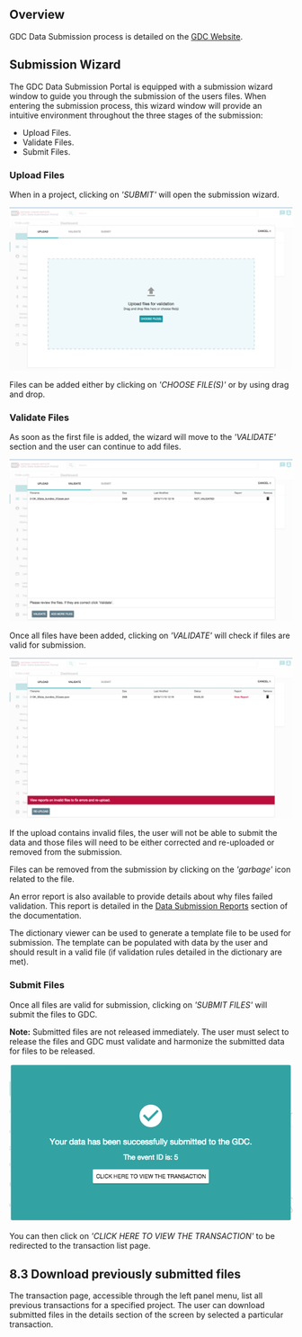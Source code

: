 ## Overview

GDC Data Submission process is detailed on the [GDC Website]( https://gdc.nci.nih.gov/submit-data/data-submission-processes-and-tools).

## Submission Wizard

The GDC Data Submission Portal is equipped with a submission wizard window to guide you through the submission of the users files. When entering the submission process, this wizard window will provide an intuitive environment throughout the three stages of the submission:

* Upload Files.
* Validate Files.
* Submit Files.

### Upload Files

When in a project, clicking on _'SUBMIT'_ will open the submission wizard.

[![GDC Submission Wizard Upload Files](images/GDC_Submission_wizard_upload.png)](images/GDC_Submission_wizard_upload.png "Click to see the full image.")

Files can be added either by clicking on _'CHOOSE FILE(S)'_ or by using drag and drop.

### Validate Files

As soon as the first file is added, the wizard will move to the _'VALIDATE'_ section and the user can continue to add files.

[![GDC Submission Wizard Validate Files](images/GDC_Submission_wizard_Validate.png)](images/GDC_Submission_wizard_Validate.png "Click to see the full image.")

Once all files have been added, clicking on _'VALIDATE'_ will check if files are valid for submission.

[![Invalid Files in a Submission](images/GDC_Submission_wizard_invalid_files.png)](images/GDC_Submission_wizard_invalid_files.png "Click to see the full image.")

If the upload contains invalid files, the user will not be able to submit the data and those files will need to be either corrected and re-uploaded or removed from the submission.

Files can be removed from the submission by clicking on the _'garbage'_ icon related to the file.

An error report is also available to provide details about why files failed validation. This report is detailed in the [Data Submission Reports](https://gdc.nci.nih.gov/node/8449/) section of the documentation.

The dictionary viewer can be used to generate a template file to be used for submission. The template can be populated with data by the user and should result in a valid file (if validation rules detailed in the dictionary are met).

### Submit Files

Once all files are valid for submission, clicking on _'SUBMIT FILES'_ will submit the files to GDC.

**Note:** Submitted files are not released immediately. The user must select to release the files and GDC must validate and harmonize the submitted data for files to be released.

[![Successful Submission](images/GDC_Submission_wizard_successful_submission.png)](images/GDC_Submission_wizard_successful_submission.png "Click to see the full image.")

You can then click on _'CLICK HERE TO VIEW THE TRANSACTION'_ to be redirected to the transaction list page.

## 8.3 Download previously submitted files

The transaction page, accessible through the left panel menu, list all previous transactions for a specified project. The user can download submitted files in the details section of the screen by selected a particular transaction.

